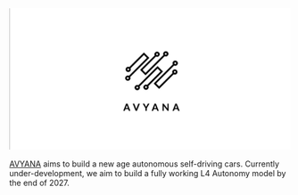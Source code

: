 <img src="https://github.com/Avyana-Tech/.github/blob/main/asset/AVYANA.png" width=1000>

[AVYANA](https://avyana.tech) aims to build a new age autonomous self-driving cars. Currently under-development, we aim to build a fully working L4 Autonomy model by the end of 2027.

